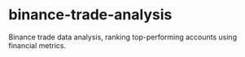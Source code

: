 # binance-trade-analysis
Binance trade data analysis, ranking top-performing accounts using financial metrics.
